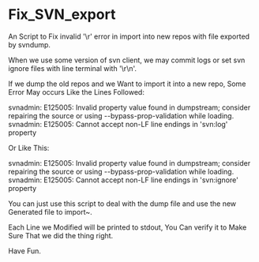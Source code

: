 Fix_SVN_export
==============

An Script to Fix invalid '\r' error in import into new repos with file exported by svndump.

When we use some version of svn client, we may commit logs or set svn ignore files with line terminal with '\r\n'.

If we dump the old repos and we Want to import it into a new repo, Some Error May occurs Like the Lines Followed:

svnadmin: E125005: Invalid property value found in dumpstream; consider repairing the source or using --bypass-prop-validation while loading.
svnadmin: E125005: Cannot accept non-LF line endings in 'svn:log' property

Or Like This:

svnadmin: E125005: Invalid property value found in dumpstream; consider repairing the source or using --bypass-prop-validation while loading.
svnadmin: E125005: Cannot accept non-LF line endings in 'svn:ignore' property

You can just use this script to deal with the dump file and use the new Generated file to import~.

Each Line we Modified will be printed to stdout, You Can verify it to Make Sure That we did the thing right.

Have Fun.